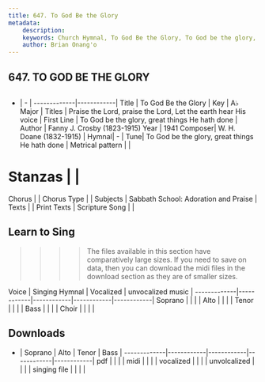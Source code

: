 ```yaml
---
title: 647. To God Be the Glory
metadata:
    description: 
    keywords: Church Hymnal, To God Be the Glory, To God be the glory, great things He hath done, Praise the Lord, praise the Lord, Let the earth hear His voice
    author: Brian Onang'o
---
```



## 647. TO GOD BE THE GLORY

```txt

```

- |   -  |
-------------|------------|
Title | To God Be the Glory |
Key | A♭ Major |
Titles | Praise the Lord, praise the Lord, Let the earth hear His voice |
First Line | To God be the glory, great things He hath done |
Author | Fanny J. Crosby (1823-1915)
Year | 1941
Composer| W. H. Doane (1832-1915) |
Hymnal|  - |
Tune| To God be the glory, great things He hath done |
Metrical pattern | |
# Stanzas |  |
Chorus |  |
Chorus Type |  |
Subjects | Sabbath School: Adoration and Praise |
Texts |  |
Print Texts | 
Scripture Song |  |
  
## Learn to Sing

>>>> The files available in this section have comparatively large sizes. If you need to save on data, then you can download the midi files in the download section as they are of smaller sizes.

Voice |  Singing Hymnal | Vocalized | unvocalized music |
-------------|------------|------------|------------|------------|
Soprano | | | |
Alto | | | |
Tenor | | | |
Bass | | | |
Choir | | | |

## Downloads

- |  Soprano | Alto | Tenor | Bass |
-------------|------------|------------|------------|------------|
pdf | | | |
midi | | | |
vocalized | | | |
unvolcalized | | | |
singing file | | | |
  